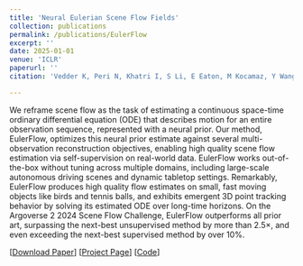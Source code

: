 ```yaml
---
title: 'Neural Eulerian Scene Flow Fields'
collection: publications
permalink: /publications/EulerFlow
excerpt: ''
date: 2025-01-01
venue: 'ICLR'
paperurl: ''
citation: 'Vedder K, Peri N, Khatri I, S Li, E Eaton, M Kocamaz, Y Wang, Ramanan D, J Pehserl. Neural Eulerian Scene Flow Fields In: International Conference on Learning Representations, ICLR 2025'

---
```


We reframe scene flow as the task of estimating a continuous space-time ordinary differential equation (ODE) that describes motion for an entire observation sequence, represented with a neural prior. Our method, EulerFlow, optimizes this neural prior estimate against several multi-observation reconstruction objectives, enabling high quality scene flow estimation via self-supervision on real-world data. EulerFlow works out-of-the-box without tuning across multiple domains, including large-scale autonomous driving scenes and dynamic tabletop settings. Remarkably, EulerFlow produces high quality flow estimates on small, fast moving objects like birds and tennis balls, and exhibits emergent 3D point tracking behavior by solving its estimated ODE over long-time horizons. On the Argoverse 2 2024 Scene Flow Challenge, EulerFlow outperforms all prior art, surpassing the next-best unsupervised method by more than 2.5×, and even exceeding the next-best supervised method by over 10%.

[[Download Paper](https://neeharperi.com/files/EulerFlow.pdf)]
[[Project Page](https://vedder.io/eulerflow)]
[[Code](https://github.com/kylevedder/SceneFlowZoo)]
